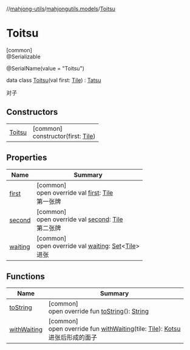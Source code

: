 //[mahjong-utils](../../../index.md)/[mahjongutils.models](../index.md)/[Toitsu](index.md)

# Toitsu

[common]\
@Serializable

@SerialName(value = &quot;Toitsu&quot;)

data class [Toitsu](index.md)(val first: [Tile](../-tile/index.md)) : [Tatsu](../-tatsu/index.md)

对子

## Constructors

| | |
|---|---|
| [Toitsu](-toitsu.md) | [common]<br>constructor(first: [Tile](../-tile/index.md)) |

## Properties

| Name | Summary |
|---|---|
| [first](first.md) | [common]<br>open override val [first](first.md): [Tile](../-tile/index.md)<br>第一张牌 |
| [second](second.md) | [common]<br>open override val [second](second.md): [Tile](../-tile/index.md)<br>第二张牌 |
| [waiting](waiting.md) | [common]<br>open override val [waiting](waiting.md): [Set](https://kotlinlang.org/api/latest/jvm/stdlib/kotlin.collections/-set/index.html)&lt;[Tile](../-tile/index.md)&gt;<br>进张 |

## Functions

| Name | Summary |
|---|---|
| [toString](to-string.md) | [common]<br>open override fun [toString](to-string.md)(): [String](https://kotlinlang.org/api/latest/jvm/stdlib/kotlin/-string/index.html) |
| [withWaiting](with-waiting.md) | [common]<br>open override fun [withWaiting](with-waiting.md)(tile: [Tile](../-tile/index.md)): [Kotsu](../-kotsu/index.md)<br>进张后形成的面子 |
